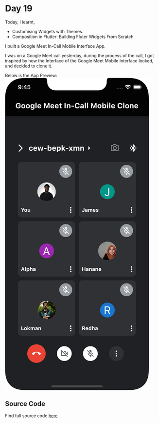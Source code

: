 # Day 19

Today, I learnt,

- Customising Widgets with Themes.
- Composition in Flutter: Building Fluter Widgets From Scratch.

I built a Google Meet In-Call Mobile Interface App.

I was on a Google Meet call yesterday, during the process of the call, I got inspired by how the Interface of the Google Meet Mobile Interface looked, and decided to clone it.

Below is the App Preview: ![Preview](images/GMICMC.png)

## Source Code

Find full source code [here](https://github.com/PiusSunday/google_meet_mobile_interface_clone)
